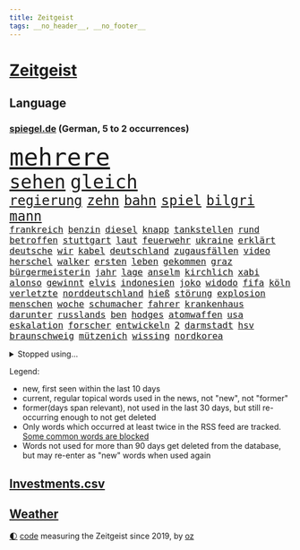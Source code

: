 ```yaml
---
title: Zeitgeist
tags: __no_header__, __no_footer__
---
```


# [Zeitgeist](https://oliz.io/zeitgeist/)

## Language

<h3><a href="https://www.spiegel.de" target="_blank">spiegel.de</a> (German, 5 to 2 occurrences)</h3>
<p style="font-family:monospace">
<span style="font-size:32pt"><a href="news_links.html#mehrere" class="current">mehrere</a></span>
<br>
<span style="font-size:25pt"><a href="news_links.html#sehen" class="current">sehen</a></span>
<span style="font-size:25pt"><a href="news_links.html#gleich" class="current">gleich</a></span>
<br>
<span style="font-size:18pt"><a href="news_links.html#regierung" class="current">regierung</a></span>
<span style="font-size:18pt"><a href="news_links.html#zehn" class="current">zehn</a></span>
<span style="font-size:18pt"><a href="news_links.html#bahn" class="current">bahn</a></span>
<span style="font-size:18pt"><a href="news_links.html#spiel" class="current">spiel</a></span>
<span style="font-size:18pt"><a href="news_links.html#bilgri" class="new">bilgri</a></span>
<span style="font-size:18pt"><a href="news_links.html#mann" class="current">mann</a></span>
<br>
<span style="font-size:12pt"><a href="news_links.html#frankreich" class="current">frankreich</a></span>
<span style="font-size:12pt"><a href="news_links.html#benzin" class="current">benzin</a></span>
<span style="font-size:12pt"><a href="news_links.html#diesel" class="current">diesel</a></span>
<span style="font-size:12pt"><a href="news_links.html#knapp" class="current">knapp</a></span>
<span style="font-size:12pt"><a href="news_links.html#tankstellen" class="new">tankstellen</a></span>
<span style="font-size:12pt"><a href="news_links.html#rund" class="current">rund</a></span>
<span style="font-size:12pt"><a href="news_links.html#betroffen" class="current">betroffen</a></span>
<span style="font-size:12pt"><a href="news_links.html#stuttgart" class="current">stuttgart</a></span>
<span style="font-size:12pt"><a href="news_links.html#laut" class="current">laut</a></span>
<span style="font-size:12pt"><a href="news_links.html#feuerwehr" class="current">feuerwehr</a></span>
<span style="font-size:12pt"><a href="news_links.html#ukraine" class="current">ukraine</a></span>
<span style="font-size:12pt"><a href="news_links.html#erklärt" class="current">erklärt</a></span>
<span style="font-size:12pt"><a href="news_links.html#deutsche" class="current">deutsche</a></span>
<span style="font-size:12pt"><a href="news_links.html#wir" class="current">wir</a></span>
<span style="font-size:12pt"><a href="news_links.html#kabel" class="new">kabel</a></span>
<span style="font-size:12pt"><a href="news_links.html#deutschland" class="current">deutschland</a></span>
<span style="font-size:12pt"><a href="news_links.html#zugausfällen" class="new">zugausfällen</a></span>
<span style="font-size:12pt"><a href="news_links.html#video" class="current">video</a></span>
<span style="font-size:12pt"><a href="news_links.html#herschel" class="new">herschel</a></span>
<span style="font-size:12pt"><a href="news_links.html#walker" class="current">walker</a></span>
<span style="font-size:12pt"><a href="news_links.html#ersten" class="current">ersten</a></span>
<span style="font-size:12pt"><a href="news_links.html#leben" class="current">leben</a></span>
<span style="font-size:12pt"><a href="news_links.html#gekommen" class="current">gekommen</a></span>
<span style="font-size:12pt"><a href="news_links.html#graz" class="current">graz</a></span>
<span style="font-size:12pt"><a href="news_links.html#bürgermeisterin" class="current">bürgermeisterin</a></span>
<span style="font-size:12pt"><a href="news_links.html#jahr" class="current">jahr</a></span>
<span style="font-size:12pt"><a href="news_links.html#lage" class="current">lage</a></span>
<span style="font-size:12pt"><a href="news_links.html#anselm" class="new">anselm</a></span>
<span style="font-size:12pt"><a href="news_links.html#kirchlich" class="new">kirchlich</a></span>
<span style="font-size:12pt"><a href="news_links.html#xabi" class="new">xabi</a></span>
<span style="font-size:12pt"><a href="news_links.html#alonso" class="current">alonso</a></span>
<span style="font-size:12pt"><a href="news_links.html#gewinnt" class="current">gewinnt</a></span>
<span style="font-size:12pt"><a href="news_links.html#elvis" class="current">elvis</a></span>
<span style="font-size:12pt"><a href="news_links.html#indonesien" class="new">indonesien</a></span>
<span style="font-size:12pt"><a href="news_links.html#joko" class="new">joko</a></span>
<span style="font-size:12pt"><a href="news_links.html#widodo" class="new">widodo</a></span>
<span style="font-size:12pt"><a href="news_links.html#fifa" class="current">fifa</a></span>
<span style="font-size:12pt"><a href="news_links.html#köln" class="current">köln</a></span>
<span style="font-size:12pt"><a href="news_links.html#verletzte" class="current">verletzte</a></span>
<span style="font-size:12pt"><a href="news_links.html#norddeutschland" class="new">norddeutschland</a></span>
<span style="font-size:12pt"><a href="news_links.html#hieß" class="current">hieß</a></span>
<span style="font-size:12pt"><a href="news_links.html#störung" class="current">störung</a></span>
<span style="font-size:12pt"><a href="news_links.html#explosion" class="current">explosion</a></span>
<span style="font-size:12pt"><a href="news_links.html#menschen" class="current">menschen</a></span>
<span style="font-size:12pt"><a href="news_links.html#woche" class="current">woche</a></span>
<span style="font-size:12pt"><a href="news_links.html#schumacher" class="current">schumacher</a></span>
<span style="font-size:12pt"><a href="news_links.html#fahrer" class="current">fahrer</a></span>
<span style="font-size:12pt"><a href="news_links.html#krankenhaus" class="current">krankenhaus</a></span>
<span style="font-size:12pt"><a href="news_links.html#darunter" class="current">darunter</a></span>
<span style="font-size:12pt"><a href="news_links.html#russlands" class="current">russlands</a></span>
<span style="font-size:12pt"><a href="news_links.html#ben" class="current">ben</a></span>
<span style="font-size:12pt"><a href="news_links.html#hodges" class="new">hodges</a></span>
<span style="font-size:12pt"><a href="news_links.html#atomwaffen" class="current">atomwaffen</a></span>
<span style="font-size:12pt"><a href="news_links.html#usa" class="current">usa</a></span>
<span style="font-size:12pt"><a href="news_links.html#eskalation" class="current">eskalation</a></span>
<span style="font-size:12pt"><a href="news_links.html#forscher" class="current">forscher</a></span>
<span style="font-size:12pt"><a href="news_links.html#entwickeln" class="current">entwickeln</a></span>
<span style="font-size:12pt"><a href="news_links.html#2" class="current">2</a></span>
<span style="font-size:12pt"><a href="news_links.html#darmstadt" class="current">darmstadt</a></span>
<span style="font-size:12pt"><a href="news_links.html#hsv" class="current">hsv</a></span>
<span style="font-size:12pt"><a href="news_links.html#braunschweig" class="current">braunschweig</a></span>
<span style="font-size:12pt"><a href="news_links.html#mützenich" class="new">mützenich</a></span>
<span style="font-size:12pt"><a href="news_links.html#wissing" class="current">wissing</a></span>
<span style="font-size:12pt"><a href="news_links.html#nordkorea" class="current">nordkorea</a></span>
</p>
<details>
<summary>Stopped using...</summary>
<p class="former" style="font-size:12pt">
gegenseitig(717) bundespräsident(715) einzelnen(715) johnson(715) scheidet(715) schweigt(715) äußert(715) gelungen(714) israelischen(714) treffer(714) unabhängige(714) verhängte(714) versehentlich(714) leer(713) manchen(713) musiker(713) schwangerschaft(713) übersicht(713) atmosphäre(712) bekämpfung(712) doku(712) entwurf(712) falls(712) geschichten(712) innenministerium(712) metropole(712) moderna(712) stolz(712) verhindern(712) verriet(712) williams(712) woran(712) benjamin(711) bisschen(711) britischer(711) dauerhaft(711) erstaunlich(711) mali(711) myanmar(711) street(711) taylor(711) unbekannten(711) zurzeit(711) attentat(710) autofahrer(710) bittere(710) brutale(710) erlitten(710) führende(710) interne(710) lockdown(710) material(710) obama(710) schuldig(710) software(710) verraten(710) verwendet(710) zwang(710) 2017(709) aufnahmen(709) ausnahmen(709) entlässt(709) gewerkschaft(709) mag(709) michelle(709) teslachef(709) unterricht(709) arbeitsplatz(708) beamte(708) christopher(708) einführen(708) englische(708) folgte(708) genannt(708) mitglied(708) oberste(708) rekordmeister(708) turin(708) umdenken(708) vergewaltigung(708) ärzten(708) ökonom(708) allianz(707) depressionen(707) elektroautos(707) erholt(707) ermöglichen(707) kamera(707) minute(707) teilnehmen(707) weltweite(707) überlebte(707) berufung(706) hinterlassen(706) untersagt(706) volksrepublik(706) überprüft(706) bmw(705) stammt(705) verklagt(705) wiederwahl(705) smartphone(704) 27(703) greifen(703) holen(703) strecke(703) drastischen(702) geschossen(702) halben(702) pünktlich(702) termin(702) verheerenden(702) wies(702) geflogen(701) hubertus(701) reagierten(701) sächsischen(701) langfristig(700) nahezu(700) reporter(700) tatverdächtigen(700) gesetze(699) gespalten(699) triumph(699) verbände(699) attentäter(698) bitcoin(698) freie(698) hotels(698) irak(698) solange(698) venezuela(697) veranstalter(697) verschwand(697) 900(696) regiert(696) 1000(695) argentinien(695) aufgegeben(695) mick(695) aufgetreten(694) auftrag(693) brauche(693) handel(693) empfängt(692) impfungen(692) sitzung(692) warm(692) dar(691) entspannung(691) genauso(691) parallelen(691) wunder(691) zukünftig(690) münster(689) beschlagnahmt(687) damals(687) gegnern(687) insassen(687) kontakt(686) treiben(686) legende(685) menschenrechtsverletzungen(685) auseinandersetzung(684) dfbpokal(684) eigenem(684) nachts(684) papier(683) journalist(681) nieder(681) sportler(681) telegram(679) verständnis(679) bundeswehrsoldaten(678) gastronomie(678) informiert(678) karten(678) moderatorin(678) katharina(675) festhalten(674) abhängig(673) hype(671) türen(669) vorläufig(668) verpasste(667) mittelpunkt(666) flüchtete(665) erhebliche(664) grüner(664) liberalen(662) entbrannt(660) startup(660) weitreichende(657) farbe(656) inhaftierten(656) csupolitiker(654) 85(645) cdu/csu(643) mängel(641) aggressiv(638) nick(634) schiffe(631) enthält(620) anfeindungen(577) kleinstadt(568) rein(563) 4000(562) universitäten(554) niemals(553) südwesten(543) unterschiedliche(534) angebote(533) belgische(530) mitverantwortlich(526) kubicki(523) grünes(495) gestanden(492) 25jährige(482) ticket(477) fossile(472) höherer(459) sammelt(459) eröffnung(457) kolumbien(457) knochen(455) kündigten(451) bergab(450) strikt(450) urteilte(450) tickets(448) getrieben(447) zwingen(439) vierjährige(438) verrückt(434) insbesondere(431) tour(431) axel(429) c(426) rekordwert(426) kyrgios(425) ermordung(424) lebten(414) schutzmaßnahmen(413) beliebte(411) gesund(410) konzerns(409) topmanager(408) japans(403) exil(399) parlaments(399) 69(398) iphones(397) längste(393) kritischen(383) schlafen(379) 2025(376) irritiert(369) wittert(369) gesundheitsämter(368) anheben(364) erreichte(364) manuela(364) lka(361) vorteil(356) demo(353) kurzer(353) grafiken(352) staatssekretär(352) wesen(350) kursieren(348) rauswurf(347) älteste(347) erneuerbaren(345) erneutes(345) coronaneuinfektionen(342) adam(341) spezielle(341) mächtig(339) fachkräfte(338) verständigt(338) gesundes(336) lindern(336) arbeitslosen(335) oppositionsführer(334) vereinbart(333) volksverhetzung(331) abu(329) bedrängt(327) verläuft(326) aktivitäten(325) dritter(322) verbraucherpreise(322) erschlagen(321) lieferte(318) solcher(313) tödlichem(312) mehrmals(311) milliardäre(306) frisst(302) minderjähriger(301) quält(300) schusswaffen(300) khan(299) oskar(297) robben(297) gelb(296) eier(295) vietnam(294) vorstandschef(294) seltene(293) tradition(293) mischt(292) künstlers(289) aussetzen(287) amtsinhaber(286) keeper(286) aston(285) 1995(283) texte(282) klappt(280) nordische(280) rasch(280) swift(280) ruhrgebiet(279) personalnot(274) bundestages(272) einzelfall(271) 68(270) juan(270) bat(266) viren(265) g7staaten(264) getäuscht(263) berger(262) flugzeugen(262) schlüssel(261) spielplan(259) erfand(258) schaulustige(258) lanka(255) lebenshaltungskosten(255) sri(255) verpflichtung(255) influencerin(254) preiserhöhung(254) unterschätzt(253) brot(252) etappe(252) klärt(252) verkaufte(252) hauptbahnhof(251) vettel(248) expremier(247) sky(245) verlangte(245) 56jähriger(243) teilten(241) unterscheiden(240) maskentragen(239) streiken(238) unabhängiger(237) anstrengungen(236) geiselnahme(233) wahlrechtsreform(233) bestürzt(232) journalismus(230) moniert(230) horror(229) überzeugung(229) prorussischen(228) fehlverhalten(227) murray(226) wohlstand(226) andrij(225) hut(225) melnyk(225) positiven(224) tempolimit(224) young(223) franzose(220) pass(220) fürchtete(219) niederlegen(218) vergab(218) zensur(218) straftäter(216) schlacht(215) geplanter(212) verarbeitet(212) rené(210) statements(210) triumphiert(210) 40000(209) pornos(208) geistliche(207) leuten(207) barack(206) geschwächt(206) roller(206) abgeschafft(205) arbeitslos(204) drohender(204) radprofi(204) menschliches(202) paula(202) fortsetzen(201) interessiert(200) besetzte(199) betrieben(197) komiker(197) siegesserie(197) stoff(195) regelmäßige(194) profitierte(193) litt(192) fernost(191) kleben(191) nebenbei(191) fighters(190) foo(190) gewitter(190) mais(190) anteile(189) sekretärin(189) stromversorgung(189) ausbremsen(188) außenpolitische(188) wiedereinführung(188) masse(187) gewerkschafter(186) herzen(185) ukrainern(185) iwan(183) rabatt(183) eigentor(182) moldau(182) ölkonzern(182) moral(180) 35jähriger(179) ignorieren(179) verfügt(179) unterhalten(178) drake(176) gemeint(176) beben(175) getreideexporte(175) unabhängig(175) infektionsschutzgesetzes(174) vergeltung(174) brandstiftung(173) leuchten(173) south(173) europatour(172) irina(172) lautete(172) tenniskarriere(172) einsame(171) herstellung(170) köpfe(170) tankrabatt(170) mysteriöse(169) agentur(168) sainz(167) zurückhaltend(167) aussieht(166) notfallplans(166) offiziere(166) verteidigungsminister(166) ebnet(165) einkaufszentrum(165) diagnostiziert(164) ten(164) schlagabtausch(163) erläutert(162) geist(162) besseres(161) ertrinken(161) minimal(161) rechnungshof(161) öffentlicher(161) schiedsgericht(160) bundesverband(159) 34jähriger(158) tatverdächtiger(157) gebietsgewinne(155) leber(155) belegschaft(154) österreichischer(154) abgetrieben(153) wahrscheinlichkeit(153) euroraum(152) fragezeichen(152) rajapaksa(152) zahn(151) pausieren(150) quellen(150) fahnder(149) interessant(149) serena(149) ferien(148) nicola(148) veranstaltet(148) vorfälle(148) stillgelegten(147) traditionen(147) großoffensive(145) lieferanten(145) tiefstand(145) frontmann(143) blockierte(142) export(142) festen(142) fotografie(142) gedenkfeier(142) hammer(142) 26jähriger(141) effekte(140) eingeschläfert(140) inspiration(140) maschinenraum(140) schlamm(140) verfügbar(140) versöhnung(140) 23jährigen(139) france(139) sommerferien(139) überwachungssoftware(138) reichsbürger(137) südukraine(137) ärztinnen(137) finsternis(136) kleinflugzeug(136) kleinflugzeugs(136) rage(136) umweltkatastrophe(136) unglücks(135) vogel(135) verspätung(134) 60000(133) boomt(133) heimrennen(133) parlamentarischer(133) trocken(133) zehnten(133) lichter(132) rüsten(132) angola(130) hitzewelle(130) landesverband(130) zurücktreten(130) bedrohlich(129) hochrangiger(129) niedergeschlagen(129) saudischen(129) zermürbt(127) 1200(126) bosnien(126) zustände(126) fährte(124) verhalf(124) vwkonzern(124) detlef(123) batterie(122) dolly(122) drückt(122) verzweiflung(122) dortmunds(121) fire(121) ausgebildet(120) europapokal(120) andy(119) erfolgsserie(119) hintertür(119) unbesetzt(119) babyfoto(118) empfindet(118) nadelattacken(118) rechtspopulisten(118) schlachthof(118) akleh(117) cumexgeschäften(117) plätze(117) rockband(117) ansichten(116) entgleist(116) shireen(116) zunahme(116) ausgebaut(115) french(115) gewagt(114) jene(114) kommissarin(114) stefanos(114) tsitsipas(114) belegt(113) gefahndet(113) krimi(113) transfers(113) reporterin(112) wettert(112) 21jährigen(111) eingedämmt(111) herzrasen(111) wahlbetrug(111) pga(110) wahlrechtskommission(110) 59(109) pennsylvania(109) saisonspiel(109) erkannt(108) sensiblen(108) staatlich(108) tagessieg(108) drohendem(106) mihambo(106) sprung(106) 90000(105) blitz(105) qualifizierte(105) schicksale(105) schmerzensgeld(105) statistischen(105) leopardpanzer(103) volle(103) adresse(102) einfahrt(102) haftbedingungen(102) jährliche(102) verheerend(102) vogue(102) zunichte(102) beeindruckenden(101) identifizieren(101) witwe(101) hundertjährige(100) olympiaattentat(100) tierschützer(100) uiguren(100) deutete(99) führungskräfte(99) bewiesen(98) problemlos(98) torhüterin(98) voraussichtlich(98) wissenschaftlerinnen(98) furore(97) wechselwilligen(97) zentimeter(97) amokläufer(96) außenhandel(96) ingenieur(96) mané(96) massenproteste(96) romanen(96) sadio(96) tvshow(96) umweltminister(96) attraktiver(95) höherem(95) idol(95) attestiert(94) kostenlos(94) palme(94) jahresbericht(93) ki(93) kommentieren(93) 18jährigen(92) gebäuden(92) pilot(92) rentnerinnen(92) alligator(91) boulevard(91) dialog(91) festzunehmen(91) fußballtransfers(91) impfstoffen(91) karen(91) nachlesen(91) zeitverschwendung(91) gesteuert(90) konservatives(90) mittäter(90) opferfamilien(90) putzen(90) jubelte(89) missbrauchsvorwürfe(89) mitgenommen(89) profigolfer(89) zuwanderung(89) bahnchef(88) gibraltar(88) kurzschlusshandlung(88) malerin(88) vertraulichen(88) geige(87) heide(87) klimaretter(87) lüneburger(87) netflixdoku(87) sara(87) tierarten(87) vorübergehende(87) 1974(86) bergtour(86) feldjäger(86) neuzugang(86) angefordert(85) finanzen(85) präsenzunterricht(85) bundeskartellamt(84) furchner(84) irmgard(84) krachte(84) regelungen(84) usstadt(84) bemerkenswert(83) bemerkenswerten(83) berechtigt(83) egot(83) emmy(83) ertrunken(83) geräts(83) lebensgefährlichen(83) listet(83) tumulten(83) vorsorglich(83) bird(82) exjustizminister(82) raub(82) sue(82) wirkungsvoll(82) ddrauswahl(81) fahrschein(81) rauscht(81) spekulieren(81) tägliche(81) zusagen(81) beschaffungskosten(80) chatapp(80) partnerin(80) rückgänge(80) versorgen(80) dfbauswahl(79) ertrinkt(79) gendersprache(79) milliardengarantien(79) nevermind(79) schreibtisch(79) vorschlägen(79) anbau(78) biber(78) brasilianer(78) flüssigkeit(78) geisel(78) madame(78) mysteriöser(78) schnappen(78) willkürlich(78) wirksamkeit(78) zurückzahlen(78) flecktarn(77) nachhaltige(77) theo(77) umfang(77) vorbestrafte(77) antisemitismusdebatte(76) einkommensschwache(76) ergreifen(76) nordafrika(76) schulschließungen(76) strategien(76) subventionieren(76) unvermittelt(76) verschossener(76) vize(76) angesagt(75) bebte(75) erdbeben(75) etappensieg(75) genauer(75) ludwigshafen(75) oberstes(75) reichstag(75) walross(75) gaskraftwerke(74) kernenergie(74) strich(74) völker(74) weltgeschichte(74) banner(73) flaschen(73) lennon(73) deutschisraelischen(72) duschen(72) kämpferisch(72) mies(72) pandemiemaßnahmen(72) radprofis(72) bedankte(71) bühl(71) jule(71) niemeier(71) reaktoren(71) reparationen(71) secret(71) sterblichen(71) stören(71) trägerrakete(71) überzeugend(71) 18000(70) armand(70) brotweizen(70) gartenkolumne(70) gasfluss(70) kohlekraftwerke(70) sogenannter(70) tierfutter(70) ungeklärten(70) abgeriegelte(69) ausschnitt(69) schlafzimmer(69) veröffentlichten(69) afghane(68) afghanin(68) deutschsprachigen(68) energiesektor(68) fehlenden(68) forscherteam(68) geheimnisse(68) tennishoffnung(68) vermeintlich(68) yousuf(68) zaun(68) fassungslos(67) mühelos(67) reparaturen(67) abhängt(66) ausgewertet(66) bemängelt(66) brandstifter(66) dazn(66) elbe(66) sauberes(66) vorkommt(66) akute(65) alaphilippe(65) anrufen(65) antisemitismusvorwürfen(65) eisernen(65) gruß(65) handlanger(65) staatsmänner(65) tennisspielerin(65) viktoria(65) übertreffen(65) csd(64) duplantis(64) liberaler(64) malta(64) urlauber(64) zurückdrängen(64) 2008(63) aljazeerajournalistin(63) erfolgslauf(63) lubmin(63) notfälle(63) aufrechtzuerhalten(62) freigang(62) häftling(62) kennengelernt(62) primož(62) roglič(62) saisons(62) schaltete(62) schmyhal(62) belangt(61) denys(61) erwartete(61) feuerten(61) zweistelligen(61) attackierte(60) ausblick(60) einfuhren(60) angeschlagener(59) frauenteams(59) lohnerhöhungen(59) melnyks(59) schildkröte(59) vergebung(59) weitsprung(59) 192(58) ade(58) blackout(58) gesamtführung(58) gesundheitssystem(58) klimaschützer(58) entsprechenden(57) gewertet(57) meeres(57) negative(57) ohnmacht(57) starregisseur(57) wdr(57) zweifelhafter(57) colombo(56) dankbar(56) franca(56) gotabaya(56) lehfeldt(56) pfosten(56) tode(56) ferraripiloten(55) hinauf(55) nordstreampipeline(55) religiöse(55) schlussanstieg(55) security(55) sehenswürdigkeiten(55) solar(55) werbetrommel(55) zusammenfassung(55) abitur(54) bränden(54) nebenher(54) rumänische(54) stromerzeugung(54) unbesiegbar(54) wartungsarbeiten(54) zwangen(54) lankas(53) mads(53) pedersen(53) rückkehrer(53) schüller(53) technisch(53) verwalter(53) barriere(52) irrfahrt(52) schwanz(52) special(52) zuschlagen(52) bundesamts(51) fehlschuss(51) herabstufung(51) zehnmal(51) abgestürzte(50) freundschaftsspiel(50) fußstapfen(50) förderbank(50) gesamtführenden(50) kenias(50) längeren(50) üppige(50) badenbaden(49) besprüht(49) kylie(49) linien(49) missglückten(49) modeikone(49) rbbintendantin(49) schlesinger(49) stationiert(49) tragisch(49) vage(49) wolfsburger(49) berufe(48) nullcoronapolitik(48) schmelzen(48) sozialverhalten(48) südspanien(48) untergrund(48) akwlaufzeiten(47) anschließen(47) garcia(47) hasta(47) notruf(47) pathos(47) solidarisierte(47) vista(47) 23jähriger(46) britischem(46) getreideabkommen(46) just(46) leopard2panzer(46) bisweilen(45) brennstoff(45) doppelmord(45) dreijähriger(45) email(45) gewächshäuser(45) schwärmen(45) solaranlagen(45) wagner(45) imagewandel(44) pausenlos(44) rinder(44) schied(44) strikte(44) stromverbrauch(44) unaufhaltsam(44) weber(44) zielort(44) 2007(43) gemächern(43) wütet(43) ästhetische(43) beleidigungen(42) hinterfragen(42) pauschalurlauber(42) speerwurf(42) tvrechte(42) unzumutbar(42) feigen(41) porschechef(41) ungarischen(41) zugespitzt(41) katastrophenschutz(40) ratlos(40) spitzen(40) springer(40) ureinwohner(40) atomenergiebehörde(39) beschießt(39) rekordgewinn(39) unstrittig(39) worüber(39) abdul(38) göringeckardt(38) ketten(38) krisenzeiten(38) lehrstellen(38) unrealistisch(38) ayleen(37) dunkel(37) gebühr(36) klimaforscher(36) zehnter(36) dokumenten(35) friedens(35) hartnäckig(35) intensive(35) schuljahr(35) besteuert(34) internets(34) kanadareise(34) oleksij(34) 27jähriger(33) amazons(33) annkatrin(33) anschlusslösung(33) betracht(33) euaußengrenze(33) indirekt(33) kiez(33) sbahnhof(33) todesfall(33) vorsaison(33) grunewald(32) pokalspiel(32) spielzeit(32) streamen(32) uswahlen(32) 05(31) alsadr(31) menschheit(31) mississippi(31) modeste(31) muktada(31) phasenweise(31) späte(31) vollendet(31) angeprangert(30) ausgetauscht(30) eisbergs(30) ernstfall(30) misogynen(30) piastri(30) 57jährige(29) atomdebatte(29) gebucht(29) luke(29) palermo(29) reiseportal(29) verirrten(29) absolvierte(28) blickten(28) bunten(28) erfolgte(28) platzverweis(28) rot(28) samstagabend(28) staatsoberhaupts(28) sturgeon(28) stärkung(28) zeichentrickfilm(28) 1997(27) club(27) gratismentalität(27) packungen(27) roter(27) bewährungsstrafen(26) einfachsten(26) fbirazzia(26) ferngesteuerte(26) maryam(26) pfister(26) pyramiden(26) überlagert(26) basketballerin(25) eon(25) gedenkveranstaltung(25) impfempfehlungen(25) konflikten(25) sons(25) flores(24) klettert(24) magnum(24) selbstzweifel(24) strandete(24) sympathien(24) insolvent(23) massenhafte(23) salomonen(23) zierer(23) aufzeichnungen(22) aufzeigen(22) ehemanns(22) erkannte(22) extremismus(22) lawrence(22) malis(22) mehrkosten(22) nahenden(22) reifen(22) romane(22) ruto(22) verschleppt(22) weiterführenden(22) cristina(21) ersteigert(21) familienmitglied(21) fettes(21) groteskem(21) kriegsstrategie(21) nackt(21) obduktion(21) panikmache(21) rowling(21) strenger(21) biografie(20) bundesligaabsteiger(20) cash(20) gerichtlich(20) kappen(20) kompensation(20) leichtathletikem(20) skizziert(20) teuerste(20) freya(19) gefährdung(19) kundinnen(19) montagsdemos(19) oberpfalz(19) straftat(19) übermalt(19) gegenmaßnahmen(18) provence(18) sichuan(18) spanienrundfahrt(18) verleger(18) verständlich(18) zirkzee(18) akanji(17) american(17) joanne(17) zielflughafen(17) bellen(16) fauci(16) fußballweltmeister(16) geher(16) herzegowina(16) kennzahlen(16) paxlovid(16) sportdirektorposten(16) unsolidarisch(16) andalusien(15) asiatischen(15) aubameyang(15) endgültigen(15) grenzfluss(15) liechtenstein(15) menschenhandels(15) pierreemerick(15) wandelt(15) abnehmer(14) abschiedstour(14) brasilienwahl(14) einzelzelle(14) energiesparverordnung(14) gestiegener(14) joy(14) sozialem(14) ursachenforschung(14) eben(13) football(13) hagelsturm(13) havertz(13) jahreswechsel(13) mordanschlag(13) niedrigem(13) querfront(13) vuelta(13) übergriff(13) buschkow(12) chefredakteur(12) echt(12) hempel(12) herausgeber(12) kremlnahe(12) nötige(12) sat1(12) schwieriges(12) transporthubschrauber(12) akwbetreiber(11) beschwert(11) dreitägigen(11) ehen(11) friedman(11) hausbesitzer(11) omikronbooster(11) pascal(11)
</p>
</details>
<p>Legend:
<ul>
<li><span class="new">new</span>, first seen within the last 10 days</li>
<li><span class="current">current</span>, regular topical words used in the news, not "new", not "former"</li>
<li><span class="former">former(days span relevant)</span>, not used in the last 30 days, but still re-occurring enough to not get deleted</li>
<li>Only words which occurred at least twice in the RSS feed are tracked. <a href="language/filters.py">Some common words are blocked</a></li>
<li>Words not used for more than 90 days get deleted from the database, but may re-enter as "new" words when used again</li>
</ul>
</p>

## [Investments](investments.html)[.csv](investments.csv)

## [Weather](weather.html)

<footer>
<a href="javascript:toggleTheme()" class="nav">🌓</a>
<a href="https://github.com/ooz/zeitgeist">code</a> measuring the Zeitgeist since 2019, by <a href="https://oliz.io">oz</a>
</footer>
